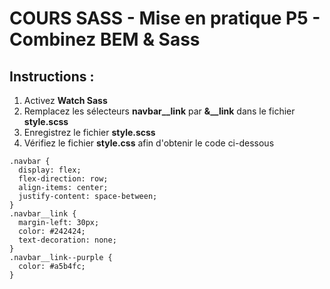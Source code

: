 # COURS SASS - Mise en pratique P5 - Combinez BEM & Sass

## Instructions :

1. Activez **Watch Sass**
2. Remplacez les sélecteurs **navbar__link** par **&__link** dans le fichier **style.scss**
3. Enregistrez le fichier **style.scss**
4. Vérifiez le fichier **style.css** afin d'obtenir le code ci-dessous

```
.navbar {
  display: flex;
  flex-direction: row;
  align-items: center;
  justify-content: space-between;
}
.navbar__link {
  margin-left: 30px;
  color: #242424;
  text-decoration: none;
}
.navbar__link--purple {
  color: #a5b4fc;
}
```
